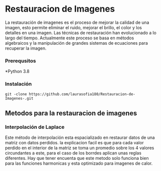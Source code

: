 # Restauracion de Imagenes
La restauración de imagenes es el proceso de mejorar la calidad de una imagen, esto permite eliminar el ruido, mejorar el brillo, el color y los detalles en una imagen. 
Las técnicas de restauración han evolucionado a lo largo del tiempo. 
Actualmente este proceso se  basa en métodos algebraicos y la manipulación de grandes sistemas de ecuaciones para recuperar la imagen.

### Prerequsitos 
*Python 3.8

### Instalación

`git -clone https://github.com/laurasofia180/Restauracion-de-Imagenes-.git`


## Metodos para la restauracion de imagenes 

### Interpolación de Laplace 

Este método de interpolación esta espacializado en restaurar datos de una matriz con datos perdidos.
la explicacion facil es que para cada valor perdido en el interior de la  matriz se toma un promedio sobre los 4 valores circundantes a este, para el caso de los borrdes aplican unas reglas diferentes.
Hay que tener encuenta que este metodo solo funciona bien para las funciones harmonicas y esta optimizado para imagenes de calor.
